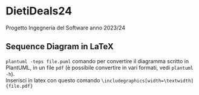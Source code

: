 # DietiDeals24
Progetto Ingegneria del Software anno 2023/24

## Sequence Diagram in LaTeX
`plantuml -teps file.puml` comando per convertire il diagramma scritto in PlantUML, in un file `pdf` (è possibile convertire in vari formati, vedi `plantuml -h`).<br/> 
Inserisci in latex con questo comando `\includegraphics[width=\textwidth]{file.pdf}`
